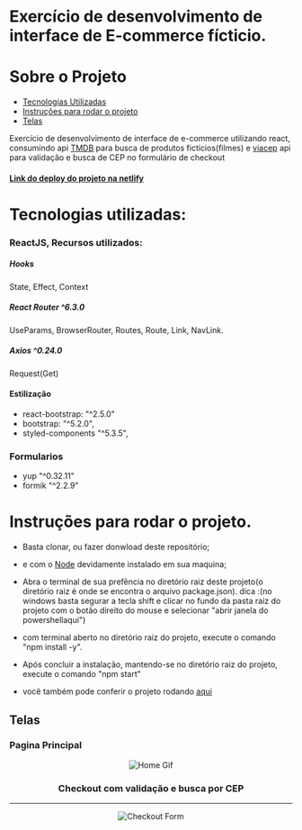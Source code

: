 # Exercício de desenvolvimento de interface de E-commerce fícticio.
# Sobre o Projeto


- [Tecnologias Utilizadas](#tecnologias-utilizadas)
- [Instruções para rodar o projeto](#instruções-para-rodar-o-projeto)
- [Telas](#telas)

Exercício de desenvolvimento de interface de e-commerce utilizando react, consumindo api [TMDB](https://www.themoviedb.org/?language=pt) para busca de produtos fictícios(filmes) e [viacep](https://viacep.com.br) api para validação e busca de CEP no formulário de checkout 

#### [Link do deploy do projeto na netlify](https://moviesecommerce-testedot.netlify.app/)

# Tecnologias utilizadas:

### ReactJS, Recursos utilizados:
##### Hooks
State, Effect, Context
##### React Router ^6.3.0
UseParams, BrowserRouter, Routes, Route, Link, NavLink.
##### Axios ^0.24.0
Request(Get)
#### Estilização
* react-bootstrap: "^2.5.0"
* bootstrap: "^5.2.0",
* styled-components "^5.3.5",
### Formularios
* yup "^0.32.11"
* formik "^2.2.9"

# Instruções para rodar o projeto.
- Basta clonar, ou fazer donwload deste repositório;
 
- e com o [Node](https://nodejs.org/en/) devidamente instalado em sua maquina;
 
- Abra o terminal de sua prefência no diretório raiz deste projeto(o diretório raiz é onde se encontra o arquivo package.json). 
dica :(no windows basta segurar a tecla shift e clicar no fundo da pasta raiz do projeto com o botão direito do mouse e selecionar "abrir janela do powershellaqui") 

- com terminal aberto no diretório raiz do projeto, execute o comando "npm install -y".

- Após concluir a instalação, mantendo-se no diretório raiz do projeto, execute o comando "npm start"
- você também pode conferir o projeto rodando [aqui](https://starwarscatalog-certi.netlify.app)

## Telas

### Pagina Principal

<div align="center">
<img align="center" src="https://j.gifs.com/99EYzx.gif" alt="Home Gif" />
<div>

### Checkout com validação e busca por CEP
---
![Checkout Form](screens/starships.png?raw=true)

